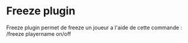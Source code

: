 # Freeze plugin

Freeze plugin permet de freeze un joueur a l'aide de cette commande :
/freeze playername on/off
